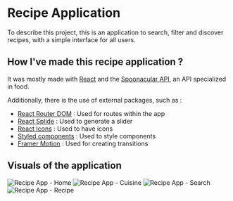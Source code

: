 # Recipe Application

To describe this project, this is an application to search, filter and discover recipes, with a simple interface for all users.

## How I've made this recipe application ?

It was mostly made with [React](https://reactjs.org/) and the [Spoonacular API](https://spoonacular.com/food-api), an API specialized in food.

Additionally, there is the use of external packages, such as :

-   [React Router DOM](https://v5.reactrouter.com/) : Used for routes within the app
-   [React Splide](https://splidejs.com/integration/react-splide/) : Used to generate a slider
-   [React Icons](https://react-icons.github.io/react-icons/) : Used to have icons
-   [Styled components](https://styled-components.com/) : Used to style components
-   [Framer Motion](https://www.framer.com/motion/) : Used for creating transitions

## Visuals of the application

![Recipe App - Home](http://urlr.me/cwpFn)
![Recipe App - Cuisine](http://urlr.me/5vWGT)
![Recipe App - Search](http://urlr.me/bKpMV)
![Recipe App - Recipe](http://urlr.me/qKctM)
